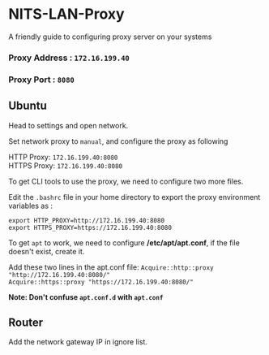 # NITS-LAN-Proxy
A friendly guide to configuring proxy server on your systems
### Proxy Address :  `172.16.199.40`
### Proxy Port    :  `8080`

## Ubuntu
Head to settings and open network.

Set network proxy to `manual`, and configure the proxy as following

 HTTP Proxy: `172.16.199.40:8080`
<br>
 HTTPS Proxy: `172.16.199.40:8080`

To get CLI tools to use the proxy, we need to configure two more files.

Edit the `.bashrc` file in your home directory to export the proxy environment variables as :

  `export HTTP_PROXY=http://172.16.199.40:8080`
<br>
  `export HTTPS_PROXY=https://172.16.199.40:8080`

To get `apt` to work, we need to configure **/etc/apt/apt.conf**, if the file doesn't exist, create it.

Add these two lines in the apt.conf file:
  `Acquire::http::proxy "http://172.16.199.40:8080/"`
<br>
  `Acquire::https::proxy "https://172.16.199.40:8080/"`

**Note: Don't confuse `apt.conf.d` with `apt.conf`**

## Router
Add the network gateway IP in ignore list.





